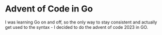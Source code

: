 # Advent of Code in Go
I was learning Go on and off, so the only way to stay consistent and actually get used to the syntax - I decided to do the advent of code 2023 in GO.




